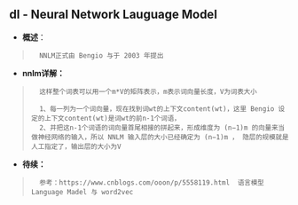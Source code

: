 ## dl - Neural Network Lauguage Model
- **概述**：
>       NNLM正式由 Bengio 与于 2003 年提出
>
>
>
>

- **nnlm详解：**
>       这样整个词表可以用一个m*V的矩阵表示，m表示词向量长度，V为词表大小
>
>       1、每一列为一个词向量，现在找到词wt的上下文content(wt)，这里 Bengio 设定的上下文content(wt)是词wt的前n-1个词语，
>       2、并把这n-1个词语的词向量首尾相接的拼起来，形成维度为 (n−1)m 的向量来当做神经网络的输入，所以 NNLM 输入层的大小已经确定为 (n−1)m ， 隐层的规模就是人工指定了，输出层的大小为V
>
>
>
>
>
>
>
>
>
>
>
>
>
>
>
>
>
>
>
>
>

- **待续：**
>       参考：https://www.cnblogs.com/ooon/p/5558119.html  语言模型 Language Madel 与 word2vec
>
>
>
>
>
>
>
>
>
>
>
>
>
>
>
>
>
